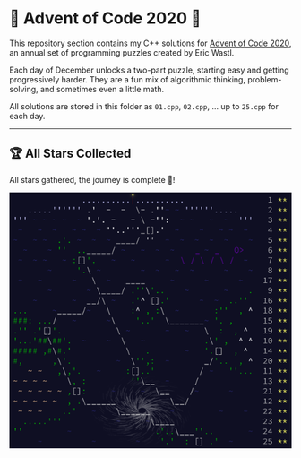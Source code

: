 # 🎄 Advent of Code 2020 🎄

This repository section contains my C++ solutions for [Advent of Code 2020](https://adventofcode.com/2020), an annual set of programming puzzles created by Eric Wastl.  

Each day of December unlocks a two-part puzzle, starting easy and getting progressively harder. They are a fun mix of algorithmic thinking, problem-solving, and sometimes even a little math.  

All solutions are stored in this folder as `01.cpp`, `02.cpp`, … up to `25.cpp` for each day.

---

## 🏆 All Stars Collected

All stars gathered, the journey is complete 🎄!

![Advent of Code 2020 Completed](image-complete.png)
